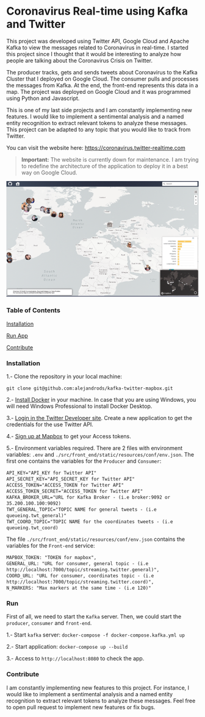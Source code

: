 # Coronavirus Real-time using Kafka and Twitter

This project was developed using Twitter API, Google Cloud and Apache Kafka to 
view the messages related to Coronavirus in real-time. I started this project 
since I thought that it would be interesting to analyze how people are talking 
about the Coronavirus Crisis on Twitter.

The producer tracks, gets and sends tweets about Coronavirus to the Kafka 
Cluster that I deployed on Google Cloud. The consumer pulls and processes the 
messages from Kafka. At the end, the front-end represents this data in a map. 
The project was deployed on Google Cloud and it was programmed using Python and
Javascript.

This is one of my last side projects and I am constantly implementing
new features. I would like to implement a sentimental analysis
and a named entity recognition to extract relevant tokens to analyze
these messages. This project can be adapted to any topic that you would 
like to track from Twitter.

You can visit the website here: https://coronavirus.twitter-realtime.com

> **Important:** The website is currently down for maintenance. I am trying to redefine the architecture
of the application to deploy it in a best way on Google Cloud.

![](./imgs/coron_prj_ex.png)

### Table of Contents  

[Installation](#Installation) 

[Run App](#Deploy)  

[Contribute](#Contribute)  

<a name="Installation"></a>
### Installation

1.- Clone the repository in your local machine:
```
git clone git@github.com:alejandrods/kafka-twitter-mapbox.git
```

2.- [Install Docker](https://docs.docker.com/get-docker/) in your machine. In case that
you are using Windows, you will need Windows Professional to install Docker Desktop.

3.- [Login in the Twitter Developer site](https://developer.twitter.com/en). Create a new 
application to get the credentials for the use Twitter API.

4.- [Sign up at Mapbox](https://account.mapbox.com/auth/signup/) to get your 
Access tokens.

5.- Environment variables required. There are 2 files with environment variables: `.env` and 
`./src/front_end/static/resources/conf/env.json`. The first one contains the variables for the 
`Producer` and `Consumer`:

```
API_KEY="API_KEY for Twitter API"
API_SECRET_KEY="API_SECRET_KEY for Twitter API"
ACCESS_TOKEN="ACCESS_TOKEN for Twitter API"
ACCESS_TOKEN_SECRET="ACCESS_TOKEN for Twitter API"
KAFKA_BROKER_URL="URL for Kafka Broker - (i.e broker:9092 or 35.200.100.100:9092)
TWT_GENERAL_TOPIC="TOPIC NAME for general tweets - (i.e queueing.twt_general)"
TWT_COORD_TOPIC="TOPIC NAME for the coordinates tweets - (i.e queueing.twt_coord)
```

The file `./src/front_end/static/resources/conf/env.json` contains the variables for 
the `Front-end` service:

```
MAPBOX_TOKEN: "TOKEN for mapbox",
GENERAL_URL: "URL for consumer, general topic - (i.e http://localhost:7000/topic/streaming.twitter.general)",
COORD_URL: "URL for consumer, coordinates topic - (i.e http://localhost:7000/topic/streaming.twitter.coord)",
N_MARKERS: "Max markers at the same time - (i.e 120)"
```

<a name="Deploy"></a>
### Run
First of all, we need to start the `Kafka` server. Then, we could start the `producer`, `consumer` and
 `front-end`.
 
1.- Start `kafka` server:
`docker-compose -f docker-compose.kafka.yml up`

2.- Start application:
`docker-compose up --build`

3.- Access to `http://localhost:8080` to check the app.

<a name="Contribute"></a>
### Contribute
I am constantly implementing new features to this project. For instance, I would like to implement 
a sentimental analysis and a named entity recognition to extract relevant tokens to analyze
these messages. Feel free to open pull request to implement new features or fix bugs.
